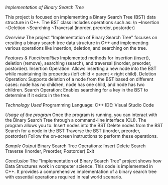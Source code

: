 *Implementation of Binary Search Tree*

This project is focused on implementing a Binary Search Tree (BST) data structure in C++. The BST class includes operations such as: \n
~Insertion
~Deletion
~Searching
~Traversal (inorder, preorder, postorder)

*Overview*
The project "Implementation of Binary Search Tree" focuses on creating a binary search tree data structure in C++ and implementing various operations like insertion, deletion, and searching on the tree.

*Features & Functionalities*
Implemented methods for insertion (insert), deletion (remove), searching (search), and traversal (inorder, preorder, postorder).
Insertion Operation: Allows inserting a new node into the BST while maintaining its properties (left child < parent < right child).
Deletion Operation: Supports deletion of a node from the BST based on different cases: node has no children, node has one child, and node has two children.
Search Operation: Enables searching for a key in the BST to determine if it exists in the tree.

*Technology Used*
Programming Language: C++
IDE: Visual Studio Code

*Usage of the program*
Once the program is running, you can interact with the Binary Search Tree through a command-line interface (CLI). The program allows you to:
Insert nodes into the BST
Delete nodes from the BST
Search for a node in the BST
Traverse the BST (inorder, preorder, postorder)
Follow the on-screen instructions to perform these operations.

*Sample Output*
Binary Search Tree Operations:
Insert
Delete
Search
Traverse (Inorder, Preorder, Postorder)
Exit

*Conclusion*
The "Implementation of Binary Search Tree" project shows how Data Structures work in computer science. This code is implemented in C++. It provides a comprehensive implementation of a binary search tree with essential operations required in real world scenario.
